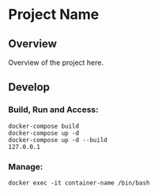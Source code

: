 # Project Name

## Overview
Overview of the project here.

## Develop

### Build, Run and Access:
```
docker-compose build  
docker-compose up -d  
docker-compose up -d --build  
127.0.0.1  
```

### Manage:
```
docker exec -it container-name /bin/bash
```
